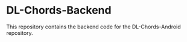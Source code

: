 # DL-Chords-Backend
 This repository contains the backend code for the DL-Chords-Android repository.
